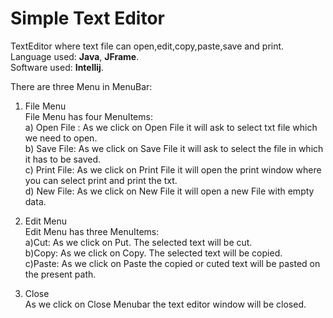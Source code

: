 # Simple Text Editor  

TextEditor where text file can open,edit,copy,paste,save and print.  
Language used: **Java**, **JFrame**.  
Software used: **Intellij**.   

There are three Menu in MenuBar:  

1. File Menu  
   File Menu has four MenuItems:  
    a) Open File : As we click on Open File it will ask to select txt file which we need to open.  
    b) Save File: As we click on Save File it will ask to select the file in which it has to be saved.  
    c) Print File: As we click on Print File it will open the print window where you can select print and print the txt.  
    d) New File: As we click on New File it will open a new File with empty data.  
  
2. Edit Menu  
   Edit Menu has three MenuItems:  
   a)Cut: As we click on Put. The selected text will be cut.  
   b)Copy: As we click on Copy. The selected text will be copied.  
   c)Paste: As we click on Paste the copied or cuted text will be pasted on the present path.  
  
3. Close  
   As we click on Close Menubar the text editor window will be closed.  
   

